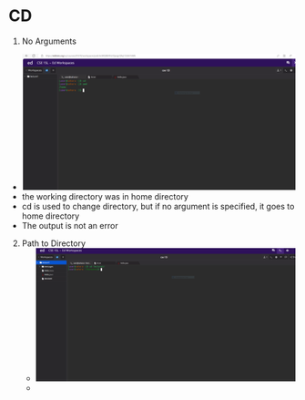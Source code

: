 # **CD**
1. No Arguments
  * ![Image](Capture.PNG)
  * the working directory was in home directory 
  * cd is used to change directory, but if no argument is specified, it goes to home directory
  * The output is not an error 

2. Path to Directory
   * ![Image](https://github.com/AKalakota23/cse15l-lab-reports/blob/main/Cd_With_Argument.PNG)
   * 
